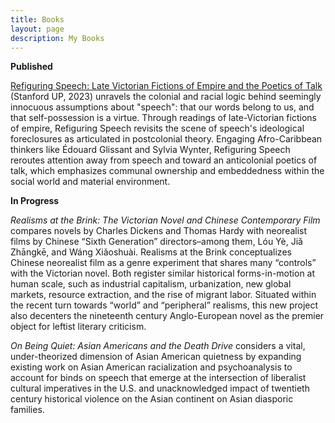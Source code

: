 ```yaml
---
title: Books
layout: page
description: My Books
---
```


**Published**

[Refiguring Speech: Late Victorian Fictions of Empire and the Poetics of Talk](https://www.sup.org/books/literary-studies-and-literature/refiguring-speech) (Stanford UP, 2023) unravels the colonial and racial logic behind seemingly innocuous assumptions about "speech": that our words belong to us, and that self-possession is a virtue. Through readings of late-Victorian fictions of empire, Refiguring Speech revisits the scene of speech's ideological foreclosures as articulated in postcolonial theory. Engaging Afro-Caribbean thinkers like Édouard Glissant and Sylvia Wynter, Refiguring Speech reroutes attention away from speech and toward an anticolonial poetics of talk, which emphasizes communal ownership and embeddedness within the social world and material environment.

**In Progress** 

*Realisms at the Brink: The Victorian Novel and Chinese Contemporary Film* compares novels by Charles Dickens and Thomas Hardy with neorealist films by Chinese “Sixth Generation” directors–among them, Lóu Yè, Jiǎ Zhāngkē, and Wáng Xiǎoshuài. Realisms at the Brink conceptualizes Chinese neorealist film as a genre experiment that shares many “controls” with the Victorian novel. Both register similar historical forms-in-motion at human scale, such as industrial capitalism, urbanization, new global markets, resource extraction, and the rise of migrant labor. Situated within the recent turn towards “world” and “peripheral” realisms, this new project also decenters the nineteenth century Anglo-European novel as the premier object for leftist literary criticism. 

  
*On Being Quiet: Asian Americans and the Death Drive* considers a vital, under-theorized dimension of Asian American quietness by expanding existing work on Asian American racialization and psychoanalysis to account for binds on speech that emerge at the intersection of liberalist cultural imperatives in the U.S. and unacknowledged impact of twentieth century historical violence on the Asian continent on Asian diasporic families.